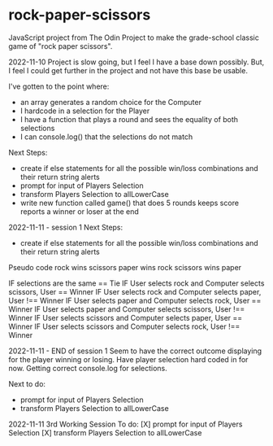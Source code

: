 # rock-paper-scissors
 JavaScript project from The Odin Project to make the grade-school classic game of "rock paper scissors".


2022-11-10
Project is slow going, but I feel I have a base down possibly. But, I feel I could get further in the project and not have this base be usable.

I've gotten to the point where:
- an array generates a random choice for the Computer
- I hardcode in a selection for the Player
- I have a function that plays a round and sees the equality of both selections
- I can console.log() that the selections do not match

Next Steps:
- create if else statements for all the possible win/loss combinations and their return string alerts
- prompt for input of Players Selection
- transform Players Selection to allLowerCase
- write new function called game() that does 5 rounds
keeps score
reports a winner or loser at the end

2022-11-11 - session 1
Next Steps:
- create if else statements for all the possible win/loss combinations and their return string alerts

Pseudo code
rock wins scissors
paper wins rock
scissors wins paper

IF selections are the same == Tie
IF User selects rock and Computer selects scissors, User == Winner
IF User selects rock and Computer selects paper, User !== Winner
IF User selects paper and Computer selects rock, User == Winner
IF User selects paper and Computer selects scissors, User !== Winner
IF User selects scissors and Computer selects paper, User == Winner
IF User selects scissors and Computer selects rock, User !== Winner

2022-11-11 - END of session 1
Seem to have the correct outcome displaying for the player winning or losing.
Have player selection hard coded in for now. 
Getting correct console.log for selections.

Next to do:
- prompt for input of Players Selection
- transform Players Selection to allLowerCase
<!-- - write new function called game() that does 5 rounds
keeps score
reports a winner or loser at the end -->

2022-11-11 3rd Working Session
To do:
[X] prompt for input of Players Selection
[X] transform Players Selection to allLowerCase
<!-- - write new function called game() that does 5 rounds
keeps score
reports a winner or loser at the end -->


